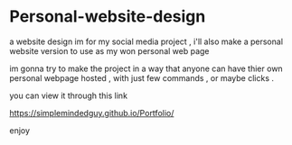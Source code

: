 # Personal-website-design
a website design im for my social media project , i'll also make a personal website version to use as my won personal web page 

im gonna try to make the project in a way that anyone can have thier own personal webpage hosted , with just few commands , or maybe clicks . 

you can view it through this link 

https://simplemindedguy.github.io/Portfolio/
 
enjoy 
